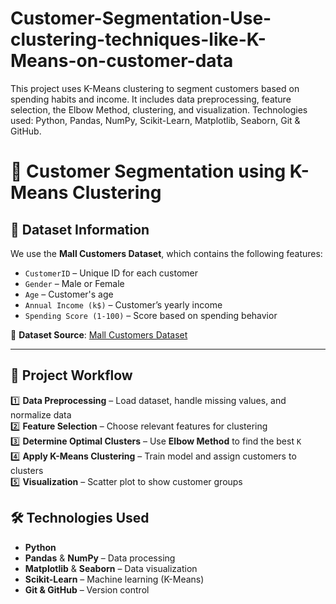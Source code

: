 # Customer-Segmentation-Use-clustering-techniques-like-K-Means-on-customer-data
This project uses K-Means clustering to segment customers based on spending habits and income. It includes data preprocessing, feature selection, the Elbow Method, clustering, and visualization. Technologies used: Python, Pandas, NumPy, Scikit-Learn, Matplotlib, Seaborn, Git &amp; GitHub. 
# 🏬 Customer Segmentation using K-Means Clustering  




## 📂 **Dataset Information**  
We use the **Mall Customers Dataset**, which contains the following features:  

- `CustomerID` – Unique ID for each customer  
- `Gender` – Male or Female  
- `Age` – Customer's age  
- `Annual Income (k$)` – Customer’s yearly income  
- `Spending Score (1-100)` – Score based on spending behavior  

📌 **Dataset Source**: [Mall Customers Dataset](https://www.kaggle.com/vjchoudhary7/customer-segmentation-tutorial-in-python)  

---

## 🔄 **Project Workflow**  

1️⃣ **Data Preprocessing** – Load dataset, handle missing values, and normalize data  
2️⃣ **Feature Selection** – Choose relevant features for clustering  
3️⃣ **Determine Optimal Clusters** – Use **Elbow Method** to find the best `K`  
4️⃣ **Apply K-Means Clustering** – Train model and assign customers to clusters  
5️⃣ **Visualization** – Scatter plot to show customer groups  



## 🛠 **Technologies Used**  
- **Python**  
- **Pandas** & **NumPy** – Data processing  
- **Matplotlib** & **Seaborn** – Data visualization  
- **Scikit-Learn** – Machine learning (K-Means)  
- **Git & GitHub** – Version control  


